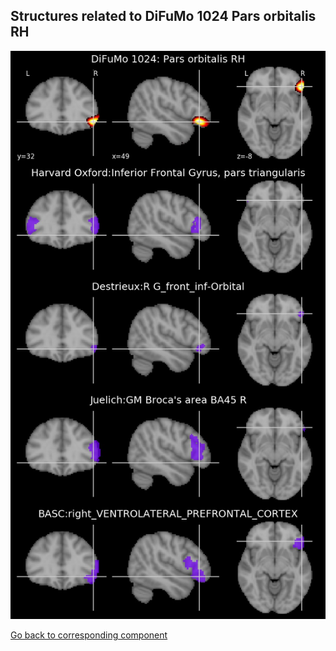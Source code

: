 


## Structures related to DiFuMo 1024 Pars orbitalis RH

![875](875.jpg "Structures related to DiFuMo 1024 Pars orbitalis RH")

[Go back to corresponding component](https://parietal-inria.github.io/DiFuMo/1024/html/875.html)
